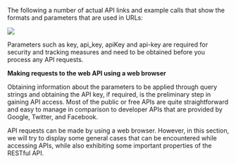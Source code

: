 The following a number of actual API links and example calls that show the formats and parameters that are used in URLs:

![](https://github.com/fenago/katacoda-scenarios/raw/master/web-scraping-with-python/chapter-07/steps/7/1.JPG)

Parameters such as key, api_key, apiKey and api-key are required for security and tracking measures and need to be obtained before you process any API requests. 

**Making requests to the web API using a web browser**

Obtaining information about the parameters to be applied through query strings and obtaining the API key, if required, is the preliminary step in gaining API access. Most of the public or free APIs are quite straightforward and easy to manage in comparison to developer APIs that are provided by Google, Twitter, and Facebook.

API requests can be made by using a web browser. However, in this section, we will try to display some general cases that can be encountered while accessing APIs, while also exhibiting some important properties of the RESTful API. 

